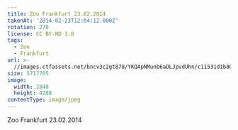 ```yaml
---
title: Zoo Frankfurt 23.02.2014
takenAt: '2014-02-23T12:04:12.000Z'
rotation: 270
license: CC BY-ND 3.0
tags:
  - Zoo
  - Frankfurt
url: >-
  //images.ctfassets.net/bncv3c2gt878/YKQApNMunb6aDLJpvdUhn/c11531d1b8002251d8f4be42252a1024/zoo-frankfurt-23022014_12730070754_o
size: 5717705
image:
  width: 2848
  height: 4288
contentType: image/jpeg
---
```


Zoo Frankfurt 23.02.2014